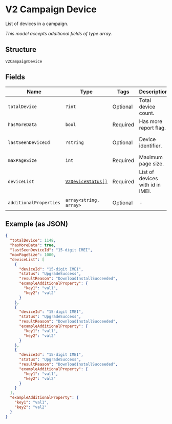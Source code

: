 
# V2 Campaign Device

List of devices in a campaign.

*This model accepts additional fields of type array.*

## Structure

`V2CampaignDevice`

## Fields

| Name | Type | Tags | Description | Getter | Setter |
|  --- | --- | --- | --- | --- | --- |
| `totalDevice` | `?int` | Optional | Total device count. | getTotalDevice(): ?int | setTotalDevice(?int totalDevice): void |
| `hasMoreData` | `bool` | Required | Has more report flag. | getHasMoreData(): bool | setHasMoreData(bool hasMoreData): void |
| `lastSeenDeviceId` | `?string` | Optional | Device identifier. | getLastSeenDeviceId(): ?string | setLastSeenDeviceId(?string lastSeenDeviceId): void |
| `maxPageSize` | `int` | Required | Maximum page size. | getMaxPageSize(): int | setMaxPageSize(int maxPageSize): void |
| `deviceList` | [`V2DeviceStatus[]`](../../doc/models/v2-device-status.md) | Required | List of devices with id in IMEI. | getDeviceList(): array | setDeviceList(array deviceList): void |
| `additionalProperties` | `array<string, array>` | Optional | - | findAdditionalProperty(string key): array | additionalProperty(string key, array value): void |

## Example (as JSON)

```json
{
  "totalDevice": 1148,
  "hasMoreData": true,
  "lastSeenDeviceId": "15-digit IMEI",
  "maxPageSize": 1000,
  "deviceList": [
    {
      "deviceId": "15-digit IMEI",
      "status": "UpgradeSuccess",
      "resultReason": "DownloadInstallSucceeded",
      "exampleAdditionalProperty": {
        "key1": "val1",
        "key2": "val2"
      }
    },
    {
      "deviceId": "15-digit IMEI",
      "status": "UpgradeSuccess",
      "resultReason": "DownloadInstallSucceeded",
      "exampleAdditionalProperty": {
        "key1": "val1",
        "key2": "val2"
      }
    },
    {
      "deviceId": "15-digit IMEI",
      "status": "UpgradeSuccess",
      "resultReason": "DownloadInstallSucceeded",
      "exampleAdditionalProperty": {
        "key1": "val1",
        "key2": "val2"
      }
    }
  ],
  "exampleAdditionalProperty": {
    "key1": "val1",
    "key2": "val2"
  }
}
```

